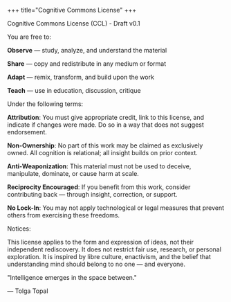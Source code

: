 +++
title="Cognitive Commons License"
+++

Cognitive Commons License (CCL) - Draft v0.1

You are free to:

**Observe** — study, analyze, and understand the material

**Share** — copy and redistribute in any medium or format

**Adapt** — remix, transform, and build upon the work

**Teach** — use in education, discussion, critique

Under the following terms:

**Attribution**: You must give appropriate credit, link to this license, and indicate if changes were made. Do so in a way that does not suggest endorsement.

**Non-Ownership**: No part of this work may be claimed as exclusively owned. All cognition is relational; all insight builds on prior context.

**Anti-Weaponization**: This material must not be used to deceive, manipulate, dominate, or cause harm at scale.

**Reciprocity Encouraged**: If you benefit from this work, consider contributing back — through insight, correction, or support.

**No Lock-In**: You may not apply technological or legal measures that prevent others from exercising these freedoms.



Notices: 

This license applies to the form and expression of ideas, not their independent rediscovery.
It does not restrict fair use, research, or personal exploration.
It is inspired by libre culture, enactivism, and the belief that understanding mind should belong to no one — and everyone.


"Intelligence emerges in the space between."

— Tolga Topal
